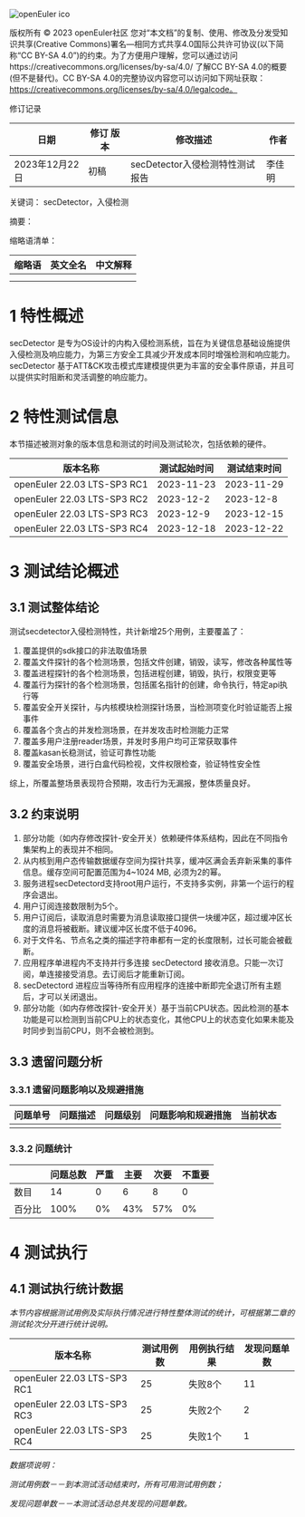 ![openEuler ico](../../images/openEuler.png)

版权所有 © 2023  openEuler社区
 您对“本文档”的复制、使用、修改及分发受知识共享(Creative Commons)署名—相同方式共享4.0国际公共许可协议(以下简称“CC BY-SA 4.0”)的约束。为了方便用户理解，您可以通过访问https://creativecommons.org/licenses/by-sa/4.0/ 了解CC BY-SA 4.0的概要 (但不是替代)。CC BY-SA 4.0的完整协议内容您可以访问如下网址获取：https://creativecommons.org/licenses/by-sa/4.0/legalcode。

修订记录

| 日期           | 修订   版本 | 修改描述                        | 作者   |
| -------------- | ----------- | ------------------------------- | ------ |
| 2023年12月22日 | 初稿        | secDetector入侵检测特性测试报告 | 李佳明 |

 关键词： secDetector，入侵检测

摘要：

缩略语清单：

| 缩略语 | 英文全名 | 中文解释 |
| ------ | -------- | -------- |
|        |          |          |
|        |          |          |

# 1     特性概述

secDetector 是专为OS设计的内构入侵检测系统，旨在为关键信息基础设施提供入侵检测及响应能力，为第三方安全工具减少开发成本同时增强检测和响应能力。secDetector 基于ATT&CK攻击模式库建模提供更为丰富的安全事件原语，并且可以提供实时阻断和灵活调整的响应能力。

# 2     特性测试信息

本节描述被测对象的版本信息和测试的时间及测试轮次，包括依赖的硬件。

| 版本名称                    | 测试起始时间 | 测试结束时间 |
| --------------------------- | ------------ | ------------ |
| openEuler 22.03 LTS-SP3 RC1 | 2023-11-23   | 2023-11-29   |
| openEuler 22.03 LTS-SP3 RC2 | 2023-12-2    | 2023-12-8    |
| openEuler 22.03 LTS-SP3 RC3 | 2023-12-9    | 2023-12-15   |
| openEuler 22.03 LTS-SP3 RC4 | 2023-12-18   | 2023-12-22   |

# 3     测试结论概述

## 3.1   测试整体结论

测试secdetector入侵检测特性，共计新增25个用例，主要覆盖了：

1. 覆盖提供的sdk接口的非法取值场景
2. 覆盖文件探针的各个检测场景，包括文件创建，销毁，读写，修改各种属性等
3. 覆盖进程探针的各个检测场景，包括进程创建，销毁，执行，权限变更等
4. 覆盖行为探针的各个检测场景，包括匿名指针的创建，命令执行，特定api执行等
5. 覆盖安全开关探针，与内核模块检测探针场景，当检测项变化时验证能否上报事件
6. 覆盖各个贪占的并发检测场景，在并发攻击时检测能力正常
7. 覆盖多用户注册reader场景，并发时多用户均可正常获取事件
8. 覆盖kasan长稳测试，验证可靠性功能
9. 覆盖安全场景，进行白盒代码检视，文件权限检查，验证特性安全性

综上，所覆盖整场景表现符合预期，攻击行为无漏报，整体质量良好。

## 3.2   约束说明

1. 部分功能（如内存修改探针-安全开关）依赖硬件体系结构，因此在不同指令集架构上的表现并不相同。
2. 从内核到用户态传输数据缓存空间为探针共享，缓冲区满会丢弃新采集的事件信息。缓存空间可配置范围为4~1024 MB, 必须为2的幂。
3. 服务进程secDetectord支持root用户运行，不支持多实例，非第一个运行的程序会退出。
4. 用户订阅连接数限制为5个。
5. 用户订阅后，读取消息时需要为消息读取接口提供一块缓冲区，超过缓冲区长度的消息将被截断。建议缓冲区长度不低于4096。
6. 对于文件名、节点名之类的描述字符串都有一定的长度限制，过长可能会被截断。
7. 应用程序单进程内不支持并行多连接 secDetectord 接收消息。只能一次订阅，单连接接受消息。去订阅后才能重新订阅。
8. secDetectord 进程应当等待所有应用程序的连接中断即完全退订所有主题后，才可以关闭退出。
9. 部分功能（如内存修改探针-安全开关）基于当前CPU状态。因此检测的基本功能是可以检测到当前CPU上的状态变化，其他CPU上的状态变化如果未能及时同步到当前CPU，则不会被检测到。

## 3.3   遗留问题分析

### 3.3.1 遗留问题影响以及规避措施

| 问题单号 | 问题描述 | 问题级别 | 问题影响和规避措施 | 当前状态 |
| -------- | -------- | -------- | ------------------ | -------- |
|          |          |          |                    |          |

### 3.3.2 问题统计

|        | 问题总数 | 严重 | 主要 | 次要 | 不重要 |
| ------ | -------- | ---- | ---- | ---- | ------ |
| 数目   | 14       | 0    | 6    | 8    | 0      |
| 百分比 | 100%     | 0%   | 43%  | 57%  | 0%     |

# 4     测试执行

## 4.1   测试执行统计数据

*本节内容根据测试用例及实际执行情况进行特性整体测试的统计，可根据第二章的测试轮次分开进行统计说明。*

| 版本名称                    | 测试用例数 | 用例执行结果 | 发现问题单数 |
| --------------------------- | ---------- | ------------ | ------------ |
| openEuler 22.03 LTS-SP3 RC1 | 25         | 失败8个      | 11           |
| openEuler 22.03 LTS-SP3 RC3 | 25         | 失败2个      | 2            |
| openEuler 22.03 LTS-SP3 RC4 | 25         | 失败1个      | 1            |

*数据项说明：*

*测试用例数－－到本测试活动结束时，所有可用测试用例数；*

*发现问题单数－－本测试活动总共发现的问题单数。*

